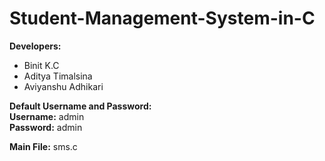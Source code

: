 # Student-Management-System-in-C
**Developers:**
- Binit K.C
- Aditya Timalsina
- Aviyanshu Adhikari

**Default Username and Password:**<br>
**Username:** admin<br>
**Password:** admin

**Main File:** sms.c
